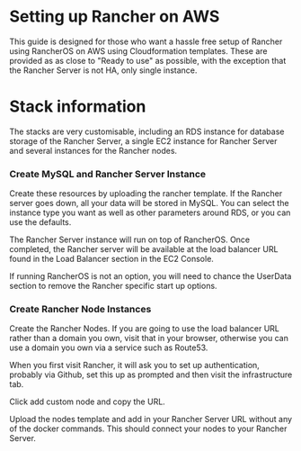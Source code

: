 Setting up Rancher on AWS
============================


This guide is designed for those who want a hassle free setup of Rancher using RancherOS on AWS using Cloudformation templates.  These are provided as as close to "Ready to use" as possible, with the exception that the Rancher Server is not HA, only single instance.

# Stack information

The stacks are very customisable, including an RDS instance for database storage of the Rancher Server, a single EC2 instance for Rancher Server and several instances for the Rancher nodes.

### Create MySQL and Rancher Server Instance

Create these resources by uploading the rancher template.  If the Rancher server goes down, all your data will be stored in MySQL.  You can select the instance type you want as well as other parameters around RDS, or you can use the defaults.

The Rancher Server instance will run on top of RancherOS.  Once completed, the Rancher server will be available at the load balancer URL found in the Load Balancer section in the EC2 Console.

If running RancherOS is not an option, you will need to chance the UserData section to remove the Rancher specific start up options.

### Create Rancher Node Instances

Create the Rancher Nodes.  If you are going to use the load balancer URL rather than a domain you own, visit that in your browser, otherwise you can use a domain you own via a service such as Route53.  

When you first visit Rancher, it will ask you to set up authentication, probably via Github, set this up as prompted and then visit the infrastructure tab.  

Click add custom node and copy the URL.

Upload the nodes template and add in your Rancher Server URL without any of the docker commands.  This should connect your nodes to your Rancher Server.
